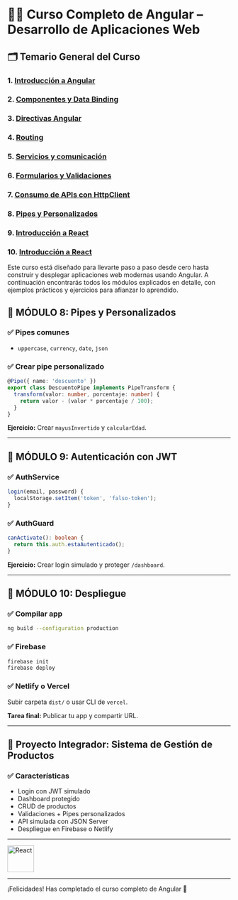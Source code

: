 # 🧑‍🏫 Curso Completo de Angular – Desarrollo de Aplicaciones Web

## 🗂️ Temario General del Curso

### 1. [Introducción a Angular ](./Modulo_1_Introduccion_a_Angular/Modulo_1.md)
### 2. [Componentes y Data Binding](./Modulo_2_Componentes_y_Data_Binding/Modulo_2.md)
### 3. [Directivas Angular ](./Modulo_3_Directivas_Angular/Modulo_3.md)
### 4. [Routing ](./Modulo_4_Routing/Modulo_4.md)
### 5. [Servicios y comunicación](./Modulo_5_Servicios_y_Comunicación/Modulo_5.md)
### 6. [Formularios y Validaciones ](./Modulo_6_Formularios_y_Validaciones/Modulo_6.md)
### 7. [Consumo de APIs con HttpClient ](./Modulo_7_Consumo_de_APIs_con_HttpClient/Modulo_7.md)
### 8. [Pipes y Personalizados ](./Modulo_1_Introduccion_a_Angular/Modulo_8.md)
### 9. [Introducción a React ](./Modulo_9_Autenticación_con_JWT/Modulo_9.md)
### 10. [Introducción a React ](./Modulo_10_Despliegue_de_Aplicaciones_Angular/Modulo_10.md)

Este curso está diseñado para llevarte paso a paso desde cero hasta construir y desplegar aplicaciones web modernas usando Angular. A continuación encontrarás todos los módulos explicados en detalle, con ejemplos prácticos y ejercicios para afianzar lo aprendido.



## 🧪 MÓDULO 8: Pipes y Personalizados

### ✅ Pipes comunes
- `uppercase`, `currency`, `date`, `json`

### ✅ Crear pipe personalizado
```ts
@Pipe({ name: 'descuento' })
export class DescuentoPipe implements PipeTransform {
  transform(valor: number, porcentaje: number) {
    return valor - (valor * porcentaje / 100);
  }
}
```

**Ejercicio:** Crear `mayusInvertido` y `calcularEdad`.

---

## 🔐 MÓDULO 9: Autenticación con JWT

### ✅ AuthService
```ts
login(email, password) {
  localStorage.setItem('token', 'falso-token');
}
```

### ✅ AuthGuard
```ts
canActivate(): boolean {
  return this.auth.estaAutenticado();
}
```

**Ejercicio:** Crear login simulado y proteger `/dashboard`.

---

## 🚀 MÓDULO 10: Despliegue

### ✅ Compilar app
```bash
ng build --configuration production
```

### ✅ Firebase
```bash
firebase init
firebase deploy
```

### ✅ Netlify o Vercel
Subir carpeta `dist/` o usar CLI de `vercel`.

**Tarea final:** Publicar tu app y compartir URL.

---

## 💼 Proyecto Integrador: Sistema de Gestión de Productos

### ✅ Características
- Login con JWT simulado
- Dashboard protegido
- CRUD de productos
- Validaciones + Pipes personalizados
- API simulada con JSON Server
- Despliegue en Firebase o Netlify

---

<a href="https://github.com/Eracres/React">
  <img src="https://upload.wikimedia.org/wikipedia/commons/a/a7/React-icon.svg" alt="React" width="60"/>
</a>


---

¡Felicidades! Has completado el curso completo de Angular 🎉

